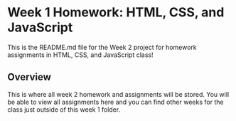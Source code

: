 # Week 1 Homework: HTML, CSS, and JavaScript

This is the README.md file for the Week 2 project for homework assignments in HTML, CSS, and JavaScript class!

## Overview

This is where all week 2 homework and assignments will be stored. You will be able to view all assignments here and you can find other weeks for the class just outside of this week 1 folder. 
